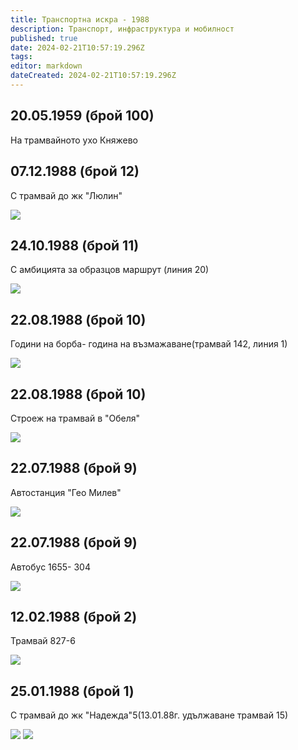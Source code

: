 ```yaml
---
title: Транспортна искра - 1988
description: Транспорт, инфраструктура и мобилност
published: true
date: 2024-02-21T10:57:19.296Z
tags: 
editor: markdown
dateCreated: 2024-02-21T10:57:19.296Z
---
```



## 20.05.1959 (брой 100)
На трамвайното ухо Княжево


## 07.12.1988 (брой 12)
С трамвай до жк "Люлин"

<img src="http://46.10.181.183:1518/trinmo/literature/vestnik-transportna-iskra/1988/1988.12.07-br12.jpg">

## 24.10.1988 (брой 11)
С амбицията за образцов маршрут (линия 20)

<img src="http://46.10.181.183:1518/trinmo/literature/vestnik-transportna-iskra/1988/1988.10.24-br11.jpg">

## 22.08.1988 (брой 10)
Години на борба- година на възмажаване(трамвай 142, линия 1)

<img src="http://46.10.181.183:1518/trinmo/literature/vestnik-transportna-iskra/1988/1988.08.22-br10-2.jpg">

## 22.08.1988 (брой 10)
Строеж на трамвай в "Обеля"

<img src="http://46.10.181.183:1518/trinmo/literature/vestnik-transportna-iskra/1988/1988.08.22-br10-1.jpg">

## 22.07.1988 (брой 9)
Автостанция "Гео Милев"

<img src="9999999999">

## 22.07.1988 (брой 9)
Автобус 1655- 304

<img src="http://46.10.181.183:1518/trinmo/literature/vestnik-transportna-iskra/1988/1988.07.22-br9-1.jpg">

## 12.02.1988 (брой 2)
Трамвай 827-6

<img src="http://46.10.181.183:1518/trinmo/literature/vestnik-transportna-iskra/1988/1988.07.22-br9-2.jpg">

## 25.01.1988 (брой 1)
С трамвай до жк "Надежда"5(13.01.88г. удължаване трамвай 15)

<img src="http://46.10.181.183:1518/trinmo/literature/vestnik-transportna-iskra/1988/1988.01.25-br1-1.jpg">
<img src="http://46.10.181.183:1518/trinmo/literature/vestnik-transportna-iskra/1988/1988.01.25-br1-2.jpg">